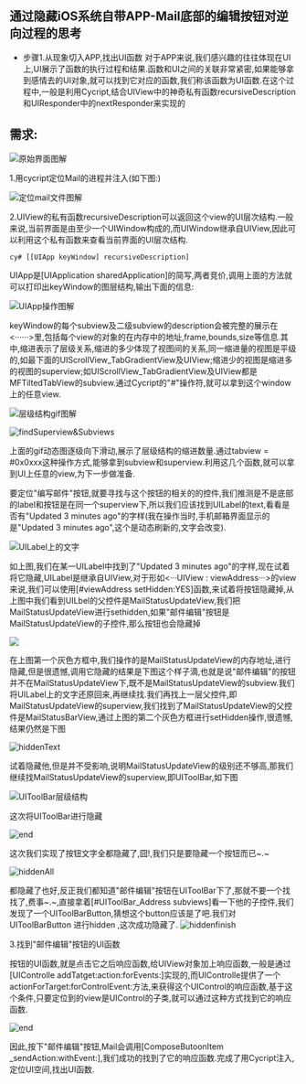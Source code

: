 ## 通过隐藏iOS系统自带APP-Mail底部的编辑按钮对逆向过程的思考

* 步骤1.从现象切入APP,找出UI函数
	对于APP来说,我们感兴趣的往往体现在UI上,UI展示了函数的执行过程和结果.函数和UI之间的关联非常紧密,如果能够拿到感情去的UI对象,就可以找到它对应的函数,我们称该函数为UI函数.在这个过程中,一般是利用Cycript,结合UIView中的神奇私有函数recursiveDescription和UIResponder中的nextResponder来实现的
	
## 需求:

![原始界面图解](https://github.com/Esirnus/iOSSecurity-Attack/blob/master/Demo/AssetsImage/MailShot/hiddenNothing.png)

1.用cycript定位Mail的进程并注入(如下图:)

![定位mail文件图解](https://github.com/Esirnus/iOSSecurity-Attack/blob/master/Demo/AssetsImage/MailShot/start.png)

2.UIView的私有函数recursiveDescription可以返回这个view的UI层次结构.一般来说,当前界面是由至少一个UIWindow构成的,而UIWindow继承自UIView,因此可以利用这个私有函数来查看当前界面的UI层次结构.

```
cy# [[UIApp keyWindow] recursiveDescription]

```

UIApp是[UIApplication sharedApplication]的简写,两者竞价,调用上面的方法就可以打印出keyWindow的图层结构,输出下面的信息:

![UIApp操作图解](https://github.com/Esirnus/iOSSecurity-Attack/blob/master/Demo/AssetsImage/MailShot/middle.png)

keyWindow的每个subview及二级subview的description会被完整的展示在<······>里,包括每个view的对象的在内存中的地址,frame,bounds,size等信息.其中,缩进表示了层级关系,缩进的多少体现了视图间的关系,同一缩进量的视图是平级的,如最下面的UIScrollView_TabGradientView及UIView;缩进少的视图是缩进多的视图的superview;如UIScrollView_TabGradientView及UIView都是MFTiltedTabView的subview.通过Cycript的"#"操作符,就可以拿到这个window上的任意view.

![层级结构gif图解](https://github.com/Esirnus/iOSSecurity-Attack/blob/master/Demo/AssetsImage/MailShot/frame.gif)

![findSuperview&Subviews]()

上面的gif动态图逐级向下滑动,展示了层级结构的缩进数量.通过tabview = #0x0xxx这种操作方式,能够拿到subview和superview.利用这几个函数,就可以拿到UI上任意的view,为下一步做准备.

要定位"编写邮件"按钮,就要寻找与这个按钮的相关的的控件,我们推测是不是底部的label和按钮是在同一个superview下,所以我们应该找到UILabel的text,看看是否有"Updated 3 minutes ago"的字样(我在操作当时,手机邮箱界面显示的是"Updated 3 minutes ago",这个是动态刷新的,文字会改变).

![UILabel上的文字](https://github.com/Esirnus/iOSSecurity-Attack/blob/master/Demo/AssetsImage/MailShot/findLabel.png)

如上图,我们在某一UILabel中找到了"Updated 3 minutes ago"的字样,现在试着将它隐藏,UILabel是继承自UIView,对于形如<···UIView : viewAddress···>的view来说,我们可以使用[#viewAddress setHidden:YES]函数,来试着将按钮隐藏掉,从上图中我们看到UILbel的父控件是MailStatusUpdateView,我们把MailStatusUpdateView进行sethidden,如果"邮件编辑"按钮是MailStatusUpdateView的子控件,那么按钮也会隐藏掉

![](https://github.com/Esirnus/iOSSecurity-Attack/blob/master/Demo/AssetsImage/MailShot/useAnotherAddr.png)

在上图第一个灰色方框中,我们操作的是MailStatusUpdateView的内存地址,进行隐藏,但是很遗憾,调用它隐藏的结果是下图这个样子滴,也就是说"邮件编辑"的按钮并不在MailStatusUpdateView下,既不是MailStatusUpdateView的subview.我们将UILabel上的文字还原回来,再继续找.我们再找上一层父控件,即MailStatusUpdateView的superview,我们找到了MailStatusUpdateView的父控件是MailStatusBarView,通过上图的第二个灰色方框进行setHidden操作,很遗憾,结果仍然是下图

![hiddenText](https://github.com/Esirnus/iOSSecurity-Attack/blob/master/Demo/AssetsImage/MailShot/hiddenText.png)

试着隐藏他,但是并不受影响,说明MailStatusUpdateView的级别还不够高,那我们继续找MailStatusUpdateView的superview,即UIToolBar,如下图

![UIToolBar层级结构](https://github.com/Esirnus/iOSSecurity-Attack/blob/master/Demo/AssetsImage/MailShot/findSuperView.png)

这次将UIToolBar进行隐藏

![end](https://github.com/Esirnus/iOSSecurity-Attack/blob/master/Demo/AssetsImage/MailShot/end.png)

这次我们实现了按钮文字全都隐藏了,囧!,我们只是要隐藏一个按钮而已~.~

![hiddenAll](https://github.com/Esirnus/iOSSecurity-Attack/blob/master/Demo/AssetsImage/MailShot/hiddenAll.png)

都隐藏了也好,反正我们都知道"邮件编辑"按钮在UIToolBar下了,那就不要一个找找了,费事~.~,直接拿着[#UIToolBar_Address subviews]看一下他的子控件,我们发现了一个UIToolBarButton,猜想这个button应该是了吧.我们对UIToolBarButton 进行hidden ,这次成功隐藏了.
![hiddenfinish](https://github.com/Esirnus/iOSSecurity-Attack/blob/master/Demo/AssetsImage/MailShot/finish.png)

3.找到"邮件编辑"按钮的UI函数

按钮的UI函数,就是点击它之后响应函数,给UIView对象加上响应函数,一般是通过[UIControlle addTatget:action:forEvents:]实现的,而UIControlle提供了一个actionForTarget:forControlEvent:方法,来获得这个UIControl的响应函数,基于这个条件,只要定位到的view是UIControl的子类,就可以通过这种方式找到它的响应函数.

![end](https://github.com/Esirnus/iOSSecurity-Attack/blob/master/Demo/AssetsImage/MailShot/end.png)

因此,按下"邮件编辑"按钮,Mail会调用[ComposeButoonItem _sendAction:withEvent:],我们成功的找到了它的响应函数.完成了用Cycript注入,定位UI空间,找出UI函数.



